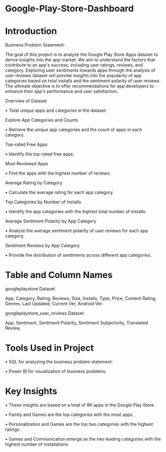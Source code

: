 # Google-Play-Store-Dashboard
 
# Introduction

Business Problem Statement:

The goal of this project is to analyze the Google Play Store Apps dataset to derive insights into the app market. We aim to understand the factors that contribute to an app's success, including user ratings, reviews, and category. Exploring user sentiments towards apps through the analysis of user reviews dataset will provide insights into the popularity of app categories based on total installs and the sentiment polarity of user reviews. The ultimate objective is to offer recommendations for app developers to enhance their app's performance and user satisfaction.

Overview of Dataset

• Total unique apps and categories in the dataset.

Explore App Categories and Counts

• Retrieve the unique app categories and the count of apps in each category.

 Top-rated Free Apps
 
• Identify the top-rated free apps.

 Most Reviewed Apps
 
• Find the apps with the highest number of reviews.

 Average Rating by Category
 
• Calculate the average rating for each app category.

 Top Categories by Number of Installs
 
• Identify the app categories with the highest total number of installs.

Average Sentiment Polarity by App Category

• Analyze the average sentiment polarity of user reviews for each app category.

Sentiment Reviews by App Category

• Provide the distribution of sentiments across different app categories.

# Table and Column Names 

googleplaystore Dataset

App, 
Category,
Rating,
Reviews,
Size,
Installs,
Type,
Price,
Content Rating,
Genres,
Last Updated,
Current Ver,
Android Ver.


googleplaystore_user_reviews Dataset

App,
Sentiment,
Sentiment Polarity,
Sentiment Subjectivity,
Translated Review,

# Tools Used in Project

• SQL for analyzing the business problem statement.

• Power BI for visualization of business problems.

# Key Insights

• These insights are based on a total of 8K apps in the Google Play Store.

• Family and Games are the top categories with the most apps.

• Personalization and Games are the top two categories with the highest ratings.

• Games and Communication emerge as the two leading categories with the highest number of installations.


